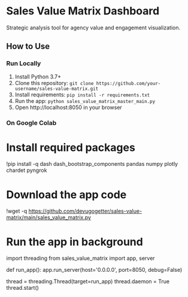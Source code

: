 # Sales Value Matrix Dashboard

Strategic analysis tool for agency value and engagement visualization.

## How to Use

### Run Locally
1. Install Python 3.7+
2. Clone this repository: `git clone https://github.com/your-username/sales-value-matrix.git`
3. Install requirements: `pip install -r requirements.txt`
4. Run the app: `python sales_value_matrix_master_main.py`
5. Open http://localhost:8050 in your browser

### On Google Colab
# Install required packages
!pip install -q dash dash_bootstrap_components pandas numpy plotly chardet pyngrok

# Download the app code
!wget -q https://github.com/devugogetter/sales-value-matrix/main/sales_value_matrix.py

# Run the app in background
import threading
from sales_value_matrix import app, server

def run_app():
    app.run_server(host='0.0.0.0', port=8050, debug=False)

thread = threading.Thread(target=run_app)
thread.daemon = True
thread.start()
